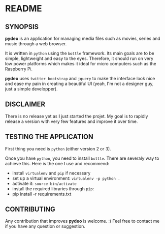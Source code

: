 # README

## SYNOPSIS

**pydeo** is an application for managing media files such as movies, series and
music through a web browser.

It is written in `python` using the `bottle` framework. Its main goals are to be
simple, lightweight and easy to the eyes. Therefore, it should run on very low
power platforms which makes it ideal for micro computers such as the Raspberry
Pi.

**pydeo** uses `twitter bootstrap` and `jquery` to make the interface look nice
and ease my pain in creating a beautiful UI (yeah, I'm not a designer guy, just
a simple developper).

## DISCLAIMER

There is no release yet as I just started the projet. My goal is to rapidly
release a version with very few features and improve it over time.

## TESTING THE APPLICATION

First thing you need is `python` (either version 2 or 3).

Once you have `python`, you need to install `bottle`. There are severaly way to
achieve this. Here is the one I use and recommend:

* install `virtualenv` and `pip` if necessary
* set up a virtual environment: `virtualenv -p python .`
* activate it: `source bin/activate`
* install the required libraries through `pip`:
* pip install -r requirements.txt

## CONTRIBUTING

Any contribution that improves **pydeo** is welcome. :)
Feel free to contact me if you have any question or suggestion.

